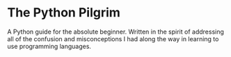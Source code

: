 # The Python Pilgrim
A Python guide for the absolute beginner. Written in the spirit of addressing all of the confusion and misconceptions I had along the way in learning to use programming languages.
